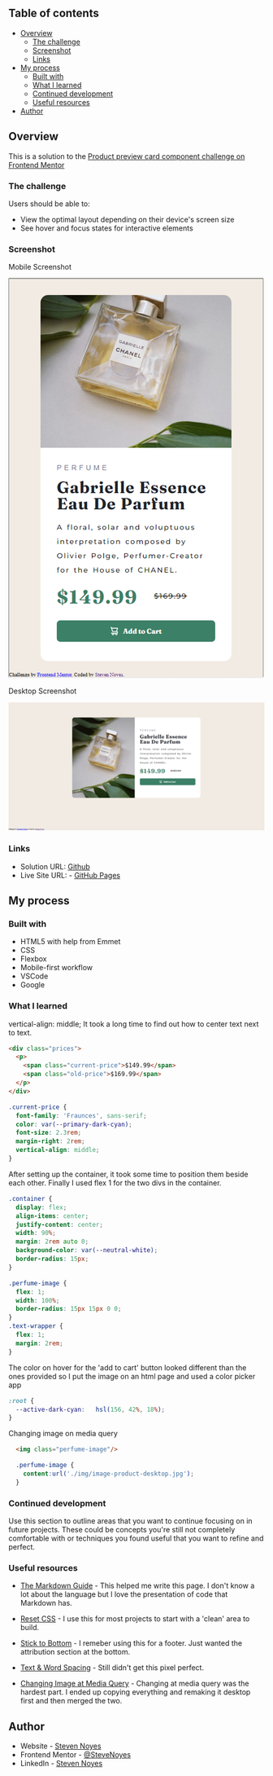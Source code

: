 ## Table of contents

- [Overview](#overview)
  - [The challenge](#the-challenge)
  - [Screenshot](#screenshot)
  - [Links](#links)
- [My process](#my-process)
  - [Built with](#built-with)
  - [What I learned](#what-i-learned)
  - [Continued development](#continued-development)
  - [Useful resources](#useful-resources)
- [Author](#author)

## Overview
  This is a solution to the [Product preview card component challenge on Frontend Mentor](https://www.frontendmentor.io/challenges/product-preview-card-component-GO7UmttRfa)
### The challenge

Users should be able to:

- View the optimal layout depending on their device's screen size
- See hover and focus states for interactive elements

### Screenshot

Mobile Screenshot

![](./img/mobileScreenshot.png)

Desktop Screenshot

![](./img/desktopScreenshot.png)

### Links

- Solution URL: [Github](https://github.com/SteveNoyes/productPreviewCardComponent)
- Live Site URL: - [GitHub Pages](https://stevenoyes.github.io/productPreviewCardComponent/)

## My process

### Built with

- HTML5 with help from Emmet
- CSS 
- Flexbox
- Mobile-first workflow
- VSCode
- Google

### What I learned

vertical-align: middle; 
It took a long time to find out how to center text next
to text. 

```html
<div class="prices">
  <p>
    <span class="current-price">$149.99</span>
    <span class="old-price">$169.99</span>
  </p>
</div>
```
```css
.current-price {
  font-family: 'Fraunces', sans-serif;
  color: var(--primary-dark-cyan);
  font-size: 2.3rem;
  margin-right: 2rem;
  vertical-align: middle;
}
```

After setting up the container, it took some time to position them beside each other. Finally I used flex 1 for the two divs in the container.

```css
.container {
  display: flex;
  align-items: center;
  justify-content: center;
  width: 90%;
  margin: 2rem auto 0;
  background-color: var(--neutral-white);
  border-radius: 15px;
}
```
```css
.perfume-image {
  flex: 1;
  width: 100%;
  border-radius: 15px 15px 0 0;
}
.text-wrapper {
  flex: 1;
  margin: 2rem;
}
```

The color on hover for the 'add to cart' button looked different than the ones provided so I put the image on an html page and used a color picker app


```css
:root {
  --active-dark-cyan: 	hsl(156, 42%, 18%);
}
```
 
Changing image on media query

```html
  <img class="perfume-image"/>
```
```css
  .perfume-image {
    content:url('./img/image-product-desktop.jpg');
  }
```

### Continued development

Use this section to outline areas that you want to continue focusing on in future projects. These could be concepts you're still not completely comfortable with or techniques you found useful that you want to refine and perfect.

### Useful resources

- [The Markdown Guide](https://www.markdownguide.org/) - This helped me write this page. I don't know a lot about the language but I love the presentation of code that Markdown has. 

- [Reset CSS](https://meyerweb.com/eric/tools/css/reset/) - I use this for most projects to start with a 'clean' area to build.  

- [Stick to Bottom](https://dev.to/nehalahmadkhan/how-to-make-footer-stick-to-bottom-of-web-page-3i14) - I remeber using this for a footer. Just wanted the attribution section at the bottom.

- [Text & Word Spacing](https://www.w3schools.com/css/css_text_spacing.asp) - Still didn't get this pixel perfect.

- [Changing Image at Media Query](https://stackoverflow.com/questions/2182716/is-it-possible-to-set-the-equivalent-of-a-src-attribute-of-an-img-tag-in-css) - Changing at media query was the hardest part. I ended up copying everything and remaking it desktop first and then merged the two. 

## Author

- Website - [Steven Noyes](https://www.stevenmnoyes.com)
- Frontend Mentor - [@SteveNoyes](https://www.frontendmentor.io/profile/SteveNoyes)
- LinkedIn - [Steven Noyes](https://www.linkedin.com/in/steven-noyes/)
